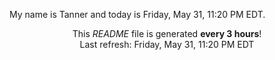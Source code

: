 My name is Tanner and today is Friday, May 31, 11:20 PM EDT.

<p align="center">This <i>README</i> file is generated <b>every 3 hours</b>!</br>Last refresh: Friday, May 31, 11:20 PM EDT<br /></p>
